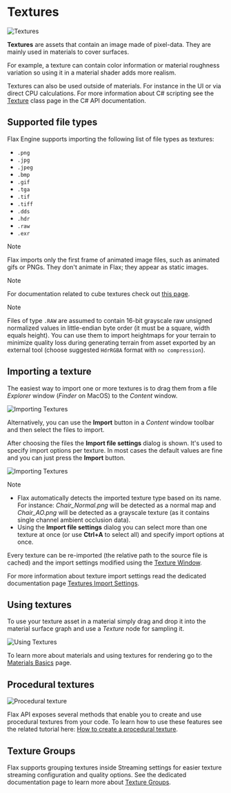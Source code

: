 # Textures

![Textures](media/parallax-texture.png)

**Textures** are assets that contain an image made of pixel-data. They are mainly used in materials to cover surfaces.

For example, a texture can contain color information or material roughness variation so using it in a material shader adds more realism.

Textures can also be used outside of materials. For instance in the UI or via direct CPU calculations. For more information about C# scripting see the [Texture](http://docs.flaxengine.com/api/FlaxEngine.Texture.html) class page in the C# API documentation.

## Supported file types

Flax Engine supports importing the following list of file types as textures:
- `.png`
- `.jpg`
- `.jpeg`
- `.bmp`
- `.gif`
- `.tga`
- `.tif`
- `.tiff`
- `.dds`
- `.hdr`
- `.raw`
- `.exr`

> [!Note]
> Flax imports only the first frame of animated image files, such as animated gifs or PNGs. They don't animate in Flax; they appear as static images.

> [!Note]
> For documentation related to cube textures check out [this page](cube-textures.md).

> [!Note]
> Files of type `.RAW` are assumed to contain 16-bit grayscale raw unsigned normalized values in little-endian byte order (it must be a square, width equals height). You can use them to import heightmaps for your terrain to minimize quality loss during generating terrain from asset exported by an external tool (choose suggested `HdrRGBA` format with `no compression`).

## Importing a texture

The easiest way to import one or more textures is to drag them from a file *Explorer* window (*Finder* on MacOS) to the *Content* window.

![Importing Textures](media/import-texture.jpg)

Alternatively, you can use the **Import** button in a *Content* window toolbar and then select the files to import.

After choosing the files the **Import file settings** dialog is shown. It's used to specify import options per texture. In most cases the default values are fine and you can just press the **Import** button.

![Importing Textures](media/import-settings-textures.jpg)

> [!Note]
> * Flax automatically detects the imported texture type based on its name. For instance: *Chair_Normal.png* will be detected as a normal map and *Chair_AO.png* will be detected as a grayscale texture (as it contains single channel ambient occlusion data).
> * Using the **Import file settings** dialog you can select more than one texture at once (or use **Ctrl+A** to select all) and specify import options at once.

Every texture can be re-imported (the relative path to the source file is cached) and the import settings modified using the [Texture Window](texture-window.md).

For more information about texture import settings read the dedicated documentation page [Textures Import Settings](import-settings.md).

## Using textures

To use your texture asset in a material simply drag and drop it into the material surface graph and use a *Texture* node for sampling it.

![Using Textures](../materials/media/texture-node.png)

To learn more about materials and using textures for rendering go to the [Materials Basics](../materials/basics/index.md) page.

## Procedural textures

![Procedural texture](media/cubeResult.png)

Flax API exposes several methods that enable you to create and use procedural textures from your code. To learn how to use these features see the related tutorial here: [How to create a procedural texture](generate-texture.md).

## Texture Groups

Flax supports grouping textures inside Streaming settings for easier texture streaming configuration and quality options. See the dedicated documentation page to learn more about [Texture Groups](texture-groups.md).
